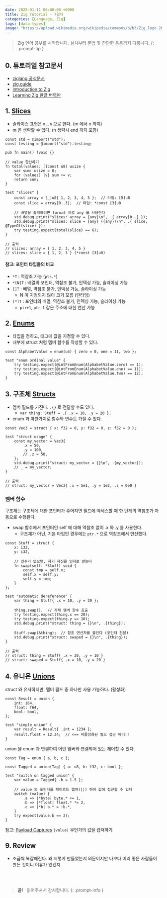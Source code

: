 ```yaml
---
date: 2025-01-11 00:00:00 +0900
title: Zig Tutorial - 7일차
categories: [Language, Zig]
tags: [data-types]
image: "https://upload.wikimedia.org/wikipedia/commons/b/b3/Zig_logo_2020.svg"
---
```


> Zig 언어 공부를 시작합니다. 설치부터 문법 및 간단한 응용까지 다룹니다.
{: .prompt-tip }

## 0. 튜토리얼 참고문서

- [ziglang 공식문서](https://ziglang.org/documentation/master/)
- [zig.guide](https://zig.guide/getting-started/hello-world)
- [Introduction to Zig](https://pedropark99.github.io/zig-book/)
- [Learning Zig 한글 번역판](https://faultnote.github.io/posts/learning-zig/)


## 1. [Slices](https://zig.guide/language-basics/slices)

- 슬라이스 표현은 `m..n` 으로 한다. (m 에서 n 까지)
- m 은 생략할 수 없다. (n 생략시 end 까지 포함)

```zig
const std = @import("std");
const testing = @import("std").testing;

pub fn main() !void {}

// value 합산하기
fn total(values: []const u8) usize {
    var sum: usize = 0;
    for (values) |v| sum += v;
    return sum;
}

test "slices" {
    const array = [_]u8{ 1, 2, 3, 4, 5 };  // 타입: [5]u8
    const slice = array[0..3];  // 타입: *const [3]u8

    // 배열을 출력하려면 format 으로 any 를 사용한다
    std.debug.print("slices: array = {any}\n", .{ array[0..] });
    std.debug.print("slices: slice = {any} ({any})\n", .{ slice, @TypeOf(slice) });
    try testing.expect(total(slice) == 6);
}

// 출력
// slices: array = { 1, 2, 3, 4, 5 }
// slices: slice = { 1, 2, 3 } (*const [3]u8)
```

#### 참고: 포인터 타입들의 비교

- `*T` : 역참조 가능 (`ptr.*`)
- `*[N]T` : 배열의 포인터, 역참조 불가, 인덱싱 가능, 슬라이싱 가능
- `[]T` : 배열, 역참조 불가, 인덱싱 가능, 슬라이싱 가능
  - N 이 지정되지 않아 크기 모름 (런타임)
- `[*]T` : 포인터의 배열, 역참조 불가, 인덱싱 가능, 슬라이싱 가능
  - `ptr+1`, `ptr-1` 같은 주소에 대한 연산 가능


## 2. [Enums](https://zig.guide/language-basics/enums)

- 타입을 정하고, 태그에 값을 지정할 수 있다.
- 내부에 struct 처럼 멤버 함수를 작성할 수 있다.

```zig
const AlphabetValue = enum(u4) { zero = 0, one = 11, two };

test "enum ordinal value" {
    try testing.expect(@intFromEnum(AlphabetValue.zero) == 1);
    try testing.expect(@intFromEnum(AlphabetValue.one) == 11);
    try testing.expect(@intFromEnum(AlphabetValue.two) == 12);
}
```

## 3. 구조체 [Structs](https://zig.guide/language-basics/structs)

- 멤버 필드를 가진다. `.{}` 로 전달할 수도 있다.
  - `var thing: Stuff = .{ .x = 10, .y = 20 };`
- enum 과 마찬가지로 함수와 변수도 가질 수 있다.

```zig
const Vec3 = struct { x: f32 = 0, y: f32 = 0, z: f32 = 0 };

test "struct usage" {
    const my_vector = Vec3{
        .x = 50,
        .y = 100,
        // .z = 50,
    };
    std.debug.print("struct: my_vector = {}\n", .{my_vector});
    // _ = my_vector;
}

// 출력
// struct: my_vector = Vec3{ .x = 5e1, .y = 1e2, .z = 0e0 }
```

### 멤버 함수

구조체는 구조체에 대한 포인터가 주어지면 필드에 액세스할 때 한 단계의 역참조가 자동으로 수행된다.

- swap 함수에서 포인터인 self 에 대해 역참조 없이 .x 와 .y 를 사용한다.
  - 구조체가 아닌, 기본 타입인 경우에는 `ptr.*` 으로 역참조해서 연산했다.

```zig
const Stuff = struct {
    x: i32,
    y: i32,

    // 인수가 없으면, 자기 자신을 인자로 받는다
    fn swap(self: *Stuff) void {
        const tmp = self.x;
        self.x = self.y;
        self.y = tmp;
    }
};

test "automatic dereference" {
    var thing = Stuff{ .x = 10, .y = 20 };

    thing.swap();  // 자체 멤버 함수 호출
    try testing.expect(thing.x == 20);
    try testing.expect(thing.y == 10);
    std.debug.print("struct: thing = {}\n", .{thing});

    Stuff.swap(&thing);  // 참조 연산자를 붙인다 (포인터 전달)
    std.debug.print("struct: swaped = {}\n", .{thing});
}

// 출력
// struct: thing = Stuff{ .x = 20, .y = 10 }
// struct: swaped = Stuff{ .x = 10, .y = 20 }
```

## 4. 유니온 [Unions](https://zig.guide/language-basics/unions)

struct 와 유사하지만, 멤버 필드 중 하나만 사용 가능하다. (활성화)

```zig
const Result = union {
    int: i64,
    float: f64,
    bool: bool,
};

test "simple union" {
    var result = Result{ .int = 1234 };
    result.float = 12.34;  // <== 비활성화된 필드 접근 에러!!
}
```

union 을 enum 과 연결하여 어떤 멤버와 연결되어 있는 제어할 수 있다.

```zig
const Tag = enum { a, b, c };

const Tagged = union(Tag) { a: u8, b: f32, c: bool };

test "switch on tagged union" {
    var value = Tagged{ .b = 1.5 };

    // value 의 포인터를 페이로드 캡쳐(||) 하여 값에 접근할 수 있다
    switch (value) {
        .a => |*byte| byte.* += 1,
        .b => |*float| float.* *= 2,
        .c => |*b| b.* = !b.*,
    }
    try expect(value.b == 3);
}
```

참고: [Payload Captures](https://zig.guide/language-basics/payload-captures/) `|value|` 무언가의 값을 캡쳐하기


## 9. Review

- 조금씩 복잡해진다. 왜 저렇게 만들었는지 의문이지만 나보다 머리 좋은 사람들이 만든 것이니 이유가 있겠지.

&nbsp; <br />
&nbsp; <br />

> **끝!** &nbsp; 읽어주셔서 감사합니다.
{: .prompt-info }